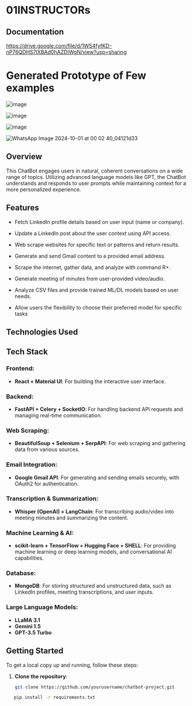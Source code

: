 # 01INSTRUCTORs
## Documentation 
https://drive.google.com/file/d/1WS4fyfKD-nP76QDHS7lXBAd0hAZDIWgN/view?usp=sharing

# Generated Prototype of Few examples  

![image](https://github.com/user-attachments/assets/07c76b4e-dba8-4465-acd0-70e7d88ca9af)

![image](https://github.com/user-attachments/assets/5f136170-7730-467c-917f-3537e1b3615b)

![image](https://github.com/user-attachments/assets/1a35412b-2499-4eeb-bbd7-3e6183e2a940)

![WhatsApp Image 2024-10-01 at 00 02 40_04121d33](https://github.com/user-attachments/assets/04883de2-7537-43b1-bd31-b72b847c4c8b)



## Overview
This ChatBot engages users in natural, coherent conversations on a wide range of topics. Utilizing advanced language models like GPT, the ChatBot understands and responds to user prompts while maintaining context for a more personalized experience.

## Features
- Fetch LinkedIn profile details based on user input (name or company).

- Update a LinkedIn post about the user context using API access.

- Web scrape websites for specific text or patterns and return results.

- Generate and send Gmail content to a provided email address.

- Scrape the internet, gather data, and analyze with  command R+.

- Generate meeting of minutes from user-provided video/audio.

- Analyze CSV files and provide trained ML/DL models based on user needs.

- Allow users the flexibility to choose their preferred model for specific tasks


## Technologies Used
## Tech Stack

### Frontend:
- **React + Material UI**: For building the interactive user interface.

### Backend:
- **FastAPI + Celery + SocketIO**: For handling backend API requests and managing real-time communication.

### Web Scraping:
- **BeautifulSoup + Selenium + SerpAPI**: For web scraping and gathering data from various sources.

### Email Integration:
- **Google Gmail API**: For generating and sending emails securely, with OAuth2 for authentication.

### Transcription & Summarization:
- **Whisper (OpenAI) + LangChain**: For transcribing audio/video into meeting minutes and summarizing the content.

### Machine Learning & AI:
- **scikit-learn + TensorFlow + Hugging Face + SHELL**: For providing machine learning or deep learning models, and conversational AI capabilities.

### Database:
- **MongoDB**: For storing structured and unstructured data, such as LinkedIn profiles, meeting transcriptions, and user inputs.

### Large Language Models:
- **LLaMA 3.1**
- **Gemini 1.5**
- **GPT-3.5 Turbo**


## Getting Started
To get a local copy up and running, follow these steps:

1. **Clone the repository**:
   ```bash
   git clone https://github.com/yourusername/chatbot-project.git
```bash
   pip install -r requirements.txt
